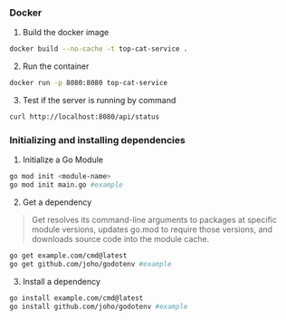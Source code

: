 ### **Docker**
1. Build the docker image
```bash
docker build --no-cache -t top-cat-service .
```
2. Run the container
```bash
docker run -p 8080:8080 top-cat-service
```
3. Test if the server is running by command
```bash
curl http://localhost:8080/api/status
```


### **Initializing and installing dependencies**
1. Initialize a Go Module
```bash
go mod init <module-name>
go mod init main.go #example
```
2. Get a dependency
>Get resolves its command-line arguments to packages at specific module versions,
>updates go.mod to require those versions, and downloads source code into the
>module cache.
```bash
go get example.com/cmd@latest
go get github.com/joho/godotenv #example
```
3. Install a dependency
```bash
go install example.com/cmd@latest
go install github.com/joho/godotenv #example
```


